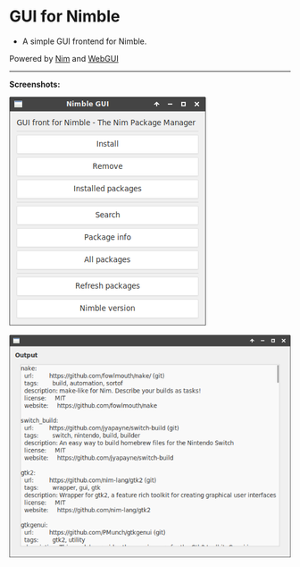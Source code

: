 # GUI for Nimble

- A simple GUI frontend for Nimble.

Powered by [Nim](http://nim-lang.org) and [WebGUI](https://juancarlospaco.github.io/webgui)

____

**Screenshots:**

![Main](private/screenshot1.png)

![Info](private/screenshot2.png)
